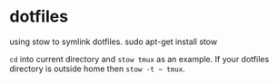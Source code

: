 dotfiles
========

using stow to symlink dotfiles.
	sudo apt-get install stow

`cd` into current directory and `stow tmux` as an example. If your dotfiles directory is outside home then `stow -t ~ tmux`.
